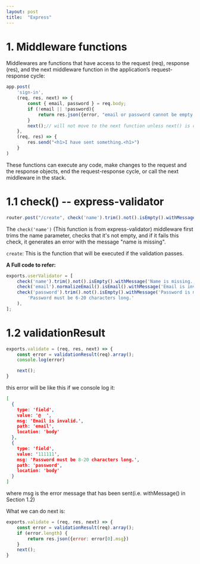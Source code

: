 ```yaml
---
layout: post
title:  "Express"
---
```


# 1. Middleware functions
Middlewares are functions that have access to the request (req), response (res), and the next middleware function in the application’s request-response cycle:
```javascript
app.post(
    'sign-in',
    (req, res, next) => {
        const { email, password } = req.body;
        if (!email || !password){
            return res.json({error, "email or password cannot be empty!"});
        }
        next();// will not move to the next function unless next() is called.
    },
    (req, res) => {
        res.send("<h1>I have sent something.<h1>")
    }
)
```
These functions can execute any code, make changes to the request and the response objects, end the request-response cycle, or call the next middleware in the stack.

# 1.1 check() -- express-validator
```javascript
router.post("/create", check('name').trim().not().isEmpty().withMessage('name is missing'), create);// check it's not empty, if not, send message
```

The `check('name')` (This function is from express-validator) middleware first trims the name parameter, checks that it's not empty, and if it fails this check, it generates an error with the message "name is missing".

`create`: This is the function that will be executed if the validation passes.

**A Full code to refer:**
```javascript
exports.userValidator = [
    check('name').trim().not().isEmpty().withMessage('Name is missing.'),
    check('email').normalizeEmail().isEmail().withMessage('Email is invalid.'),
    check('password').trim().not().isEmpty().withMessage('Password is missing.').isLength({ min:6, max:20}).withMessage(
        'Password must be 6-20 characters long.'
    ),
];
```

# 1.2 validationResult
```javascript
exports.validate = (req, res, next) => {
    const error = validationResult(req).array();
    console.log(error)

    next();
}
```
this error will be like this if we console log it:
```json
[
  {
    type: 'field',
    value: '@  ',
    msg: 'Email is invalid.',
    path: 'email',
    location: 'body'
  },
  {
    type: 'field',
    value: '111111',
    msg: 'Password must be 8-20 characters long.',
    path: 'password',
    location: 'body'
  }
]
```
where msg is the error message that has been sent(i.e. withMessage() in Section 1.2)

What we can do next is:
```javascript
exports.validate = (req, res, next) => {
    const error = validationResult(req).array();
    if (error.length) {
        return res.json({error: error[0].msg})
    }
    next();
}
```